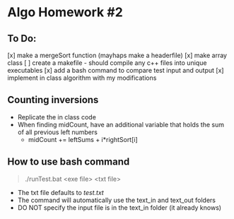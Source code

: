 # Algo Homework #2

## To Do:

[x] make a mergeSort function (mayhaps make a headerfile)
[x] make array class
[ ] create a makefile - should compile any c++ files into unique executables
[x] add a bash command to compare test input and output
[x] implement in class algorithm with my modifications

## Counting inversions

* Replicate the in class code
* When finding midCount, have an additional variable that holds the sum of all previous left numbers
  * midCount += leftSums + i*rightSort[i]

## How to use bash command
> ./runTest.bat \<exe file> \<txt file>

* The txt file defaults to *test.txt*
* The command will automatically use the text_in and text_out folders
* DO NOT specify the input file is in the text_in folder (it already knows)
